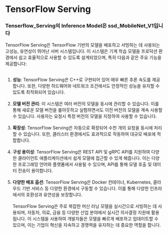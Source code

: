 # TensorFlow Serving

### Tenserflow_Serving의 Inference Model은 ssd_MobileNet_V1입니다

TensorFlow Serving은 TensorFlow 기반의 모델을 배포하고 서빙하는 데 사용되는 고성능, 유연성이 뛰어난 서버 시스템입니다. 이 시스템은 기계 학습 모델을 프로덕션 환경에서 쉽고 효율적으로 사용할 수 있도록 설계되었으며, 특히 다음과 같은 주요 기능을 제공합니다:
<br><br>
1. **성능**: TensorFlow Serving은 C++로 구현되어 있어 매우 빠른 추론 속도를 제공합니다. 또한, 다양한 하드웨어와 네트워크 조건에서도 안정적인 성능을 유지할 수 있도록 최적화되어 있습니다.
<br><br>
2. **모델 버전 관리**: 이 시스템은 여러 버전의 모델을 동시에 관리할 수 있습니다. 이를 통해 새로운 모델 버전을 롤아웃하고 실험하면서도 이전 버전의 모델을 계속 사용할 수 있습니다. 사용자는 요청시 특정 버전의 모델을 지정하여 사용할 수 있습니다.
<br><br>
3. **확장성**: TensorFlow Serving은 자동으로 확장되어 수천 개의 요청을 동시에 처리할 수 있습니다. 또한, 클러스터 환경에서도 효과적으로 작동하여 대규모 배포에 적합합니다.
<br><br>
4. **구성 용이성**: TensorFlow Serving은 REST API 및 gRPC API를 지원하여 다양한 클라이언트 애플리케이션에서 쉽게 모델에 접근할 수 있게 해줍니다. 이는 다양한 프로그래밍 언어와 플랫폼에서 사용될 수 있으며, API를 통해 모델 호출 및 데이터 전송이 용이합니다.
<br><br>
5. **다양한 배포 옵션**: TensorFlow Serving은 Docker 컨테이너, Kubernetes, 클라우드 기반 서비스 등 다양한 환경에서 구동할 수 있습니다. 이를 통해 다양한 인프라에서의 호환성과 유연성을 보장합니다.
<br><br>
TensorFlow Serving은 주로 복잡한 머신 러닝 모델을 실시간으로 서빙하는 데 사용되며, 자동차, 의료, 금융 등 다양한 산업 분야에서 실시간 의사결정 지원에 활용됩니다. 이 시스템을 사용하여 개발자들은 모델을 빠르게 배포하고 업데이트할 수 있으며, 이는 기업이 혁신을 지속하고 경쟁력을 유지하는 데 중요한 역할을 합니다.
